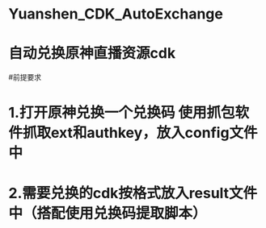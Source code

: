 # Yuanshen_CDK_AutoExchange
# 自动兑换原神直播资源cdk
#前提要求
# 1.打开原神兑换一个兑换码 使用抓包软件抓取ext和authkey，放入config文件中
# 2.需要兑换的cdk按格式放入result文件中（搭配使用兑换码提取脚本）
